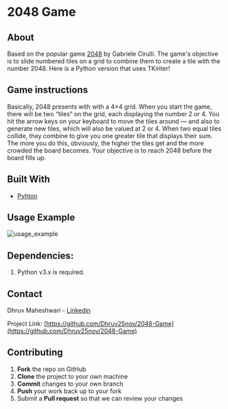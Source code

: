 # 2048 Game
## About
Based on the popular game [2048](https://github.com/gabrielecirulli/2048) by Gabriele Cirulli. The game's objective is to slide numbered tiles on a grid to combine them to create a tile with the number 2048. Here is a Python version that uses TKinter!
## Game instructions
Basically, 2048 presents with with a 4×4 grid. When you start the game, there will be two “tiles” on the grid, each displaying the number 2 or 4. You hit the arrow keys on your keyboard to move the tiles around — and also to generate new tiles, which will also be valued at 2 or 4. When two equal tiles collide, they combine to give you one greater tile that displays their sum. The more you do this, obviously, the higher the tiles get and the more crowded the board becomes. Your objective is to reach 2048 before the board fills up.

## Built With

* [Pyhton](https://www.python.org/downloads/)

## Usage Example
![usage_example](https://www.freecodecamp.org/news/content/images/2021/08/giphy.gif)


## Dependencies:

1. Python v3.x is required.


## Contact
Dhruv Maheshwari - [Linkedin](https://www.linkedin.com/in/dhruv-maheshwari-833990198/)

Project Link: [https://github.com/Dhruv25nov/2048-Game](https://github.com/Dhruv25nov/2048-Game)



## Contributing

1. **Fork** the repo on GitHub
2. **Clone** the project to your own machine
3. **Commit** changes to your own branch
4. **Push** your work back up to your fork
5. Submit a **Pull request** so that we can review your changes

